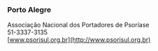 ### **Porto Alegre**


Associação Nacional dos Portadores de Psoríase  
51-3337-3135  
[www.psorisul.org.br](http://www.psorisul.org.br)

